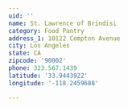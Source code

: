 ```yaml
---
uid: ''
name: St. Lawrence of Brindisi
category: Food Pantry
address_1: 10122 Compton Avenue
city: Los Angeles
state: CA
zipcode: '90002'
phone: 323.567.1439
latitude: '33.9443922'
longitude: '-118.2459688'

---
```


